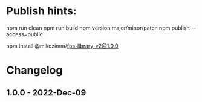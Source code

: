 # Publish hints:

npm run clean
npm run build
npm version major/minor/patch
npm publish --access=public

npm install @mikezimm/fps-library-v2@1.0.0



# Changelog

## 1.0.0 - 2022-Dec-09
